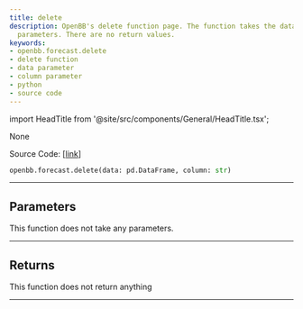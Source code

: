 ```yaml
---
title: delete
description: OpenBB's delete function page. The function takes the data and column
  parameters. There are no return values.
keywords:
- openbb.forecast.delete
- delete function
- data parameter
- column parameter
- python
- source code
---
```


import HeadTitle from '@site/src/components/General/HeadTitle.tsx';

<HeadTitle title="forecast.delete - Reference | OpenBB SDK Docs" />

None

Source Code: [[link](https://github.com/OpenBB-finance/OpenBBTerminal/tree/main/openbb_terminal/forecast/forecast_model.py#L466)]

```python
openbb.forecast.delete(data: pd.DataFrame, column: str)
```

---

## Parameters

This function does not take any parameters.

---

## Returns

This function does not return anything

---
